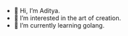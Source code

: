 - 👋 Hi, I’m Aditya.
- 👀 I’m interested in the art of creation.
- 🌱 I’m currently learning golang.

<!---
theCyberFunk/theCyberFunk is a ✨ special ✨ repository because its `README.md` (this file) appears on your GitHub profile.
You can click the Preview link to take a look at your changes.
--->
